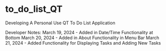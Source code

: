 # to_do_list_QT
Developing A Personal Use QT To Do List Application


Developer Notes: 
March 19, 2024 - Added in Date/Time Functionality at Bottom
March 20, 2024 - Added in About Functionality in Menu Bar
March 21, 2024 - Added Functionality for Displaying Tasks and Adding New Tasks
